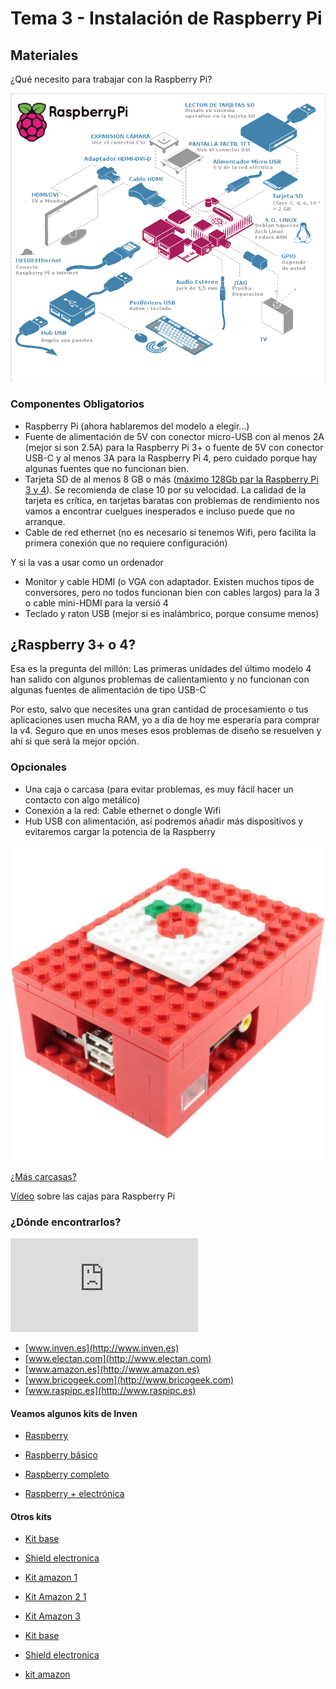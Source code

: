 # Tema 3 - Instalación de Raspberry Pi

## Materiales

¿Qué necesito para trabajar con la Raspberry Pi?

![Esquema completo de montaje de una Raspberry Pi](./images/MontajeCompleto.png)

### Componentes Obligatorios

* Raspberry Pi (ahora hablaremos del modelo a elegir...)
* Fuente de alimentación de 5V con conector micro-USB con al menos 2A (mejor si son 2.5A) para la Raspberry Pi 3+ o fuente de 5V con conector USB-C y al menos 3A para la Raspberry Pi 4, pero cuidado porque hay algunas fuentes que no funcionan bien.
* Tarjeta SD de al menos 8 GB  o más ([máximo 128Gb par la Raspberry Pi 3 y 4](https://www.raspberrypi.org/help/faqs/#sdMax)). Se recomienda de clase 10 por su velocidad. La calidad de la tarjeta es crítica, en tarjetas baratas con problemas de rendimiento nos vamos a encontrar cuelgues inesperados e incluso puede que no arranque.
* Cable de red ethernet (no es necesario si tenemos Wifi, pero facilita la primera conexión que no requiere configuración)

Y si la vas a usar como un ordenador

* Monitor y cable HDMI (o VGA con adaptador. Existen muchos tipos de conversores, pero no todos funcionan bien con cables largos) para la 3 o cable mini-HDMI para la versió 4
* Teclado y raton USB (mejor si es inalámbrico, porque consume menos)

## ¿Raspberry 3+ o 4? 

Esa es la pregunta del millón: Las primeras unidades del último modelo 4 han salido con algunos problemas de calientamiento y no funcionan con algunas fuentes de alimentación de tipo USB-C

Por esto, salvo que necesites una gran cantidad de procesamiento o tus aplicaciones usen mucha RAM, yo a día de hoy me esperaría para comprar la v4. Seguro que en unos meses esos problemas de diseño se resuelven y ahí si que será la mejor opción. 

### Opcionales

* Una caja o carcasa (para evitar problemas, es muy fácil hacer un contacto con algo metálico)
* Conexión a la red: Cable ethernet o dongle Wifi
* Hub USB con alimentación, así podremos añadir más dispositivos y evitaremos cargar la potencia de la Raspberry

![Carcasa hecha con Lego](./images/carcasaLego.jpg)

[¿Más carcasas?](https://www.google.es/search?q=raspberry+case&safe=off&espv=2&biw=838&bih=896&tbm=isch&tbo=u&source=univ&sa=X&ved=0CD4QsARqFQoTCP2a_r-_nMkCFci0GgodzpUMHA)

[Vídeo](https://youtu.be/RHmBmK33iuY) sobre las cajas para Raspberry Pi

### ¿Dónde encontrarlos?

![Kit Raspberry Pi](http://www.electan.com/product_thumb.php?img=images/RaspberryKit2.jpg)


* [www.inven.es](http://www.inven.es)
* [www.electan.com](http://www.electan.com)
* [www.amazon.es](http://www.amazon.es)
* [www.bricogeek.com](http://www.bricogeek.com)
* [www.raspipc.es](http://www.raspipc.es)

#### Veamos algunos kits de Inven

* [Raspberry](http://inven.es/raspberry-pi/557-kit-raspberry-pi-3-tarjeta-16gb-transformador-corriente.html)                      
* [Raspberry básico](http://inven.es/raspberry-pi/368-inven-pi3-kit-raspberry-pi-3-basico.html)

* [Raspberry completo](http://inven.es/raspberry-pi/369-inven-pi3-kit-raspberry-pi-3-completo.html)

* [Raspberry + electrónica](http://inven.es/raspberry-pi/370-inven-pi3-kit-raspberry-pi-3-electronica.html)

#### Otros kits

* [Kit base](http://www.electan.com/kit-raspberry-con-caja-alimentador-microsd-hdmi-usb-p-6584.html)
* [Shield electronica](http://tinkersphere.com/raspberry-pi-hats/633-starter-raspberry-pi-led-hat.html)
* [Kit amazon 1](http://www.amazon.es/s/ref=sr_pg_2?rh=i%3Aaps%2Ck%3Araspberry+pi+2+kit+starter&page=2&sort=price-asc-rank&keywords=raspberry+pi+2+kit+starter&ie=UTF8&qid=1449858467)
* [Kit Amazon 2 1](http://www.amazon.es/Raspberry-Pi-Quad-Core-Starter/dp/B00T7KW3Y0/ref=sr_1_15?ie=UTF8&qid=1449858467&sr=8-15&keywords=raspberry+pi+2+kit+starter)
* [Kit Amazon 3](http://www.amazon.es/Raspberry-Pi-Quad-Starter-Bundle/dp/B00T7OHE9A/ref=sr_1_18?ie=UTF8&qid=1449858497&sr=8-18&keywords=raspberry+pi+2+kit+starter)

* [Kit base](http://www.electan.com/kit-raspberry-con-caja-alimentador-microsd-hdmi-usb-p-6584.html)
* [Shield electronica](http://tinkersphere.com/raspberry-pi-hats/633-starter-raspberry-pi-led-hat.html)
* [kit amazon](http://www.amazon.es/s/ref=sr_pg_2?rh=i%3Aaps%2Ck%3Araspberry+pi+2+kit+starter&page=2&sort=price-asc-rank&keywords=raspberry+pi+2+kit+starter&ie=UTF8&qid=1449858467)





#